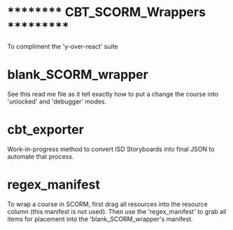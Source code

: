 # ******** CBT_SCORM_Wrappers *********
To compliment the 'y-over-react' suite

# blank_SCORM_wrapper 
See this read me file as it tell exactly how to put a change the course into 'unlocked' and 'debugger' modes.

# cbt_exporter 
Work-in-progress method to convert ISD Storyboards into final JSON to automate that process.

# regex_manifest
To wrap a course in SCORM, first drag all resources into the resource column (this manifest is not used).  Then use the 'regex_manifest' to grab all items for placement into the 'blank_SCORM_wrapper's manifest.

